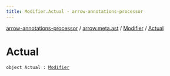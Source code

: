```yaml
---
title: Modifier.Actual - arrow-annotations-processor
---
```


[arrow-annotations-processor](../../index.html) / [arrow.meta.ast](../index.html) / [Modifier](index.html) / [Actual](./-actual.html)

# Actual

`object Actual : `[`Modifier`](index.html)